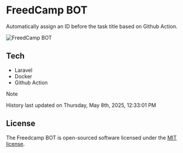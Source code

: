 # FreedCamp BOT

Automatically assign an ID before the task title based on Github Action.

![FreedCamp BOT](https://repository-images.githubusercontent.com/737932867/7d34798b-2680-471c-b089-a78a718d3d6a)

## Tech

- Laravel
- Docker
- Github Action

> [!NOTE]  
> History last updated on Thursday, May 8th, 2025, 12:33:01 PM

## License

The Freedcamp BOT is open-sourced software licensed under the [MIT license](https://opensource.org/licenses/MIT).
